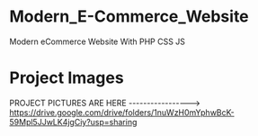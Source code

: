 # Modern_E-Commerce_Website
Modern eCommerce Website With PHP CSS JS

# Project Images
PROJECT PICTURES ARE HERE ----------------->  https://drive.google.com/drive/folders/1nuWzH0mYphwBcK-59Mpl5JJwLK4jgCiy?usp=sharing
